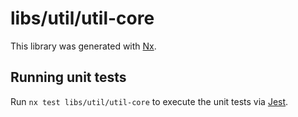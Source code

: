 # libs/util/util-core

This library was generated with [Nx](https://nx.dev).

## Running unit tests

Run `nx test libs/util/util-core` to execute the unit tests via [Jest](https://jestjs.io).
